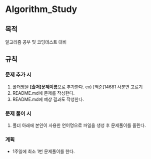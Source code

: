 # Algorithm_Study
## 목적
알고리즘 공부 및 코딩테스트 대비
## 규칙
### 문제 추가 시
1. 폴더명을 **[출처]문제이름**으로 추가한다. ex) [백준]14681 사분면 고르기
2. README.md에 문제를 작성한다.
3. README.md에 예상 결과도 작성한다.
### 문제 풀이 시
1. 폴더 아래에 본인이 사용한 언어명으로 파일을 생성 후 문제풀이를 올린다.
### 계획
* 1주일에 최소 1번 문제풀이를 한다.
